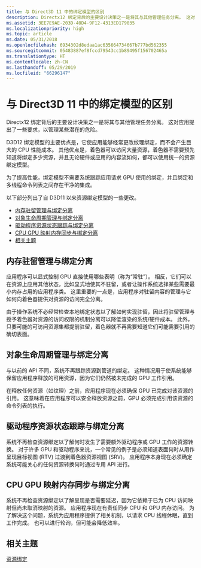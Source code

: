 ```yaml
---
title: 与 Direct3D 11 中的绑定模型的区别
description: Directx12 绑定背后的主要设计决策之一是将其与其他管理任务分离。 这对应用提出了一些要求，以管理某些潜在的危险。
ms.assetid: 3EE7E9AE-203D-40D4-9F12-4313ED179035
ms.localizationpriority: high
ms.topic: article
ms.date: 05/31/2018
ms.openlocfilehash: 6934302d8edaa1ac635664734667b777bd562355
ms.sourcegitcommit: 05483887ef8fccd79543cc1b89495f156702465a
ms.translationtype: HT
ms.contentlocale: zh-CN
ms.lasthandoff: 05/29/2019
ms.locfileid: "66296147"
---
```

# <a name="differences-in-the-binding-model-from-direct3d-11"></a>与 Direct3D 11 中的绑定模型的区别

Directx12 绑定背后的主要设计决策之一是将其与其他管理任务分离。 这对应用提出了一些要求，以管理某些潜在的危险。

D3D12 绑定模型的主要优点是，它使应用能够经常更改纹理绑定，而不会产生巨大的 CPU 性能成本。 其他优点是，着色器可以访问大量资源，着色器不需要预先知道将绑定多少资源，并且无论硬件或应用的内容流如何，都可以使用统一的资源绑定模型。

为了提高性能，绑定模型不需要系统跟踪应用请求 GPU 使用的绑定，并且绑定和多线程命令列表之间存在干净的集成。

以下部分列出了自 D3D11 以来资源绑定模型的一些更改。

-   [内存驻留管理与绑定分离](#memory-residency-management-separated-from-binding)
-   [对象生命周期管理与绑定分离](#object-lifetime-management-separated-from-binding)
-   [驱动程序资源状态跟踪与绑定分离](#driver-resource-state-tracking-separated-from-binding)
-   [CPU GPU 映射内存同步与绑定分离](#cpu-gpu-mapped-memory-synchronization-separated-from-binding)
-   [相关主题](#related-topics)

## <a name="memory-residency-management-separated-from-binding"></a>内存驻留管理与绑定分离

应用程序可以显式控制 GPU 直接使用哪些表明（称为“常驻”）。 相反，它们可以在资源上应用其他状态，比如显式地使其不驻留，或者让操作系统选择某些需要最小内存占用的应用程序类。 这里重要的一点是，应用程序对驻留内容的管理与它如何向着色器提供对资源的访问完全分离。

由于操作系统不必经常检查本地绑定状态以了解如何实现驻留，因此将驻留管理与授予着色器对资源的访问权限的机制分离可以降低渲染的系统/硬件成本。 此外，只要可能的可访问资源集都提前驻留，着色器就不再需要知道它们可能需要引用的确切表面。

## <a name="object-lifetime-management-separated-from-binding"></a>对象生命周期管理与绑定分离

与以前的 API 不同，系统不再跟踪资源到管道的绑定。 这种情况用于使系统能够保留应用程序释放的可用资源，因为它们仍然被未完成的 GPU 工作引用。

在释放任何资源（如纹理）之前，应用程序现在必须确保 GPU 已完成对该资源的引用。 这意味着在应用程序可以安全释放资源之前，GPU 必须完成引用该资源的命令列表的执行。

## <a name="driver-resource-state-tracking-separated-from-binding"></a>驱动程序资源状态跟踪与绑定分离

系统不再检查资源绑定以了解何时发生了需要额外驱动程序或 GPU 工作的资源转换。 对于许多 GPU 和驱动程序来说，一个常见的例子是必须知道表面何时从用作呈现目标视图 (RTV) 过渡到着色器资源视图 (SRV)。 应用程序本身现在必须确定系统可能关心的任何资源转换何时通过专用 API 进行。

## <a name="cpu-gpu-mapped-memory-synchronization-separated-from-binding"></a>CPU GPU 映射内存同步与绑定分离

系统不再检查资源绑定以了解呈现是否需要延迟，因为它依赖于已为 CPU 访问映射但尚未取消映射的资源。 应用程序现在有责任同步 CPU 和 GPU 内存访问。 为了解决这个问题，系统为应用程序提供了相关机制，以请求 CPU 线程休眠，直到工作完成。 也可以进行轮询，但可能会降低效率。

## <a name="related-topics"></a>相关主题

<dl> <dt>

[资源绑定](resource-binding.md)
</dt> </dl>

 

 




